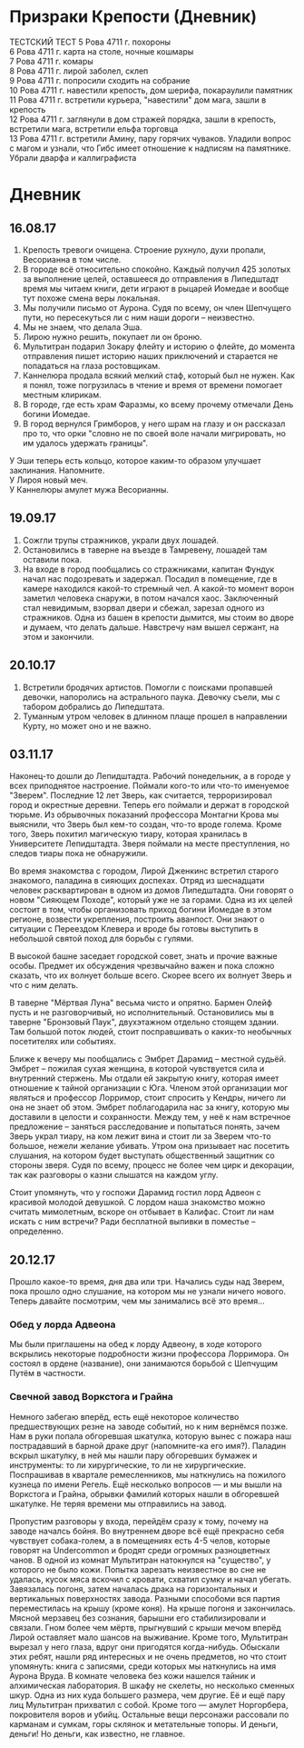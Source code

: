 # Призраки Крепости (Дневник)

ТЕСТСКИЙ ТЕСТ
5 Рова 4711 г.	похороны  
6 Рова 4711 г.	карта на столе, ночные кошмары  
7 Рова 4711 г.	комары  
8 Рова 4711 г.	лирой заболел, склеп  
9 Рова 4711 г.	попросили сходить на собрание  
10 Рова 4711 г.	навестили крепость, дом шерифа, покараулили памятник  
11 Рова 4711 г.	встретили курьера, "навестили" дом мага, зашли в крепость  
12 Рова 4711 г.	заглянули в дом стражей порядка, зашли в крепость, встретили мага, встретили ельфа торговца  
13 Рова 4711 г.	встретили Амину, пару горячих чуваков. Уладили вопрос с магом и узнали, что Гибс имеет отношение к надписям на памятнике. Убрали дварфа и каллиграфиста  


# Дневник

## 16.08.17

1. Крепость тревоги очищена. Строение рухнуло, духи пропали, Весорианна в том числе.
2. В городе всё относительно спокойно. Каждый получил 425 золотых за выполнение целей, оставшееся до отправления в Липедштадт время мы читаем книги, дети играют в рыцарей Иомедае и вообще тут похоже смена веры локальная.
3. Мы получили письмо от Аурона. Судя по всему, он член Шепчущего пути, но пересекуться ли с ним наши дороги – неизвестно.
4. Мы не знаем, что делала Эша.
5. Лирою нужно решить, покупает ли он броню.
6. Мультитран подарил Зокару флейту и историю о флейте, до момента отправления пишет историю наших приключений и старается не попадаться на глаза ростовщикам.
7. Каннелюра продала всякий мелкий стаф, который был не нужен. Как я понял, тоже погрузилась в чтение и время от времени помогает местным клирикам.
8. В городе, где есть храм Фаразмы, ко всему прочему отмечали День богини Иомедае.
9. В город вернулся Гримборов, у него шрам на глазу и он рассказал про то, что орки "словно не по своей воле начали мигрировать, но им удалось удержать границы".

У Эши теперь есть кольцо, которое каким-то образом улучшает заклинания. Напомните.  
У Лироя новый меч.  
У Каннелюры амулет мужа Весорианны.  


## 19.09.17

1. Сожгли трупы стражников, украли двух лошадей.
2. Остановились в таверне на въезде в Тамревену, лошадей там оставили пока.
3. На входе в город пообщались со стражниками, капитан Фундук начал нас подозревать и задержал. Посадил в помещение, где в камере находился какой-то стремный чел. А какой-то момент ворон заметил человека снаружи, в потом начался хаос. Заключенный стал невидимым, взорвал двери и сбежал, зарезал одного из стражников. Одна из башен в крепости дымится, мы стоим во дворе и думаем, что делать дальше. Навстречу нам вышел сержант, на этом и закончили.

## 20.10.17
1. Встретили бродячих артистов. Помогли с поисками пропавшей девочки, напоролись на астрального паука. Девочку съели, мы с табором добрались до Липедштата.
2. Туманным утром человек в длинном плаще прошел в направлении Курту, но может оно и не важно. 


## 03.11.17
Наконец-то дошли до Лепидштадта. Рабочий понедельник, а в городе у всех приподнятое настроение. Поймали кого-то или что-то именуемое "Зверем". Последние 12 лет Зверь, как считается, терроризировал город и окрестные деревни. Теперь его поймали и держат в городской тюрьме. Из обрывочных показаний профессора Монтагни Крова мы выяснили, что Зверь был кем-то создан, что-то вроде голема. Кроме того, Зверь похитил магическую тиару, которая хранилась в Университете Лепидштадта. Зверя поймали на месте преступления, но следов тиары пока не обнаружили. 

Во время знакомства с городом, Лирой Дженкинс встретил старого знакомого, паладина в сияющих доспехах. Отряд из шеснадцати человек расквартирован в одном из домов Липедштадта. Они говорят о новом "Сияющем Походе", который уже не за горами. Одна из их целей состоит в том, чтобы организовать приход богини Иомедае в этом регионе, возвести укрепления, построить аванпост. Они знают о ситуации с Переездом Клевера и вроде бы готовы выступить в небольшой святой поход для борьбы с гулями. 

В высокой башне заседает городской совет, знать и прочие важные особы. Предмет их обсуждения чрезвычайно важен и пока сложно сказать, что их волнует больше всего. Скорее всего их волнует Зверь и что с ним делать. 

В таверне "Мёртвая Луна" весьма чисто и опрятно. Бармен Олейф пусть и не разговорчивый, но исполнительный. 
Остановились мы в таверне "Бронзовый Паук", двухэтажном отдельно стоящем здании. Там большой поток людей, стоит посправшивать о каких-то необычных посетителях или событиях. 

Ближе к вечеру мы пообщались с Эмбрет Дарамид – местной судьёй. Эмбрет – пожилая сухая женщина, в которой чувствуется сила и внутренний стержень. Мы отдали ей закрытую книгу, которая имеет отношение к тайной организации с Юга. Членом этой организации мог являться и профессор Лорримор, стоит спросить у Кендры, ничего ли она не знает об этом. Эмбрет поблагодарила нас за книгу, которую мы доставили в целости и сохранности. Между тем, у неё к нам встречное предложение – заняться расследование и попытаться понять, зачем Зверь украл тиару, на ком лежит вина и стоит ли за Зверем что-то большое, нежели желание убивать. Утром она призывает нас посетить слушания, на котором будет выступать общественный защитник со стороны зверя. Судя по всему, процесс не более чем цирк и декорации, так как разговоры о казни слышатся на каждом углу. 

Стоит упомянуть, что у госпожи Дарамид гостил лорд Адвеон с красивой молодой девушкой. С лордом наша знакомство можно считать мимолетным, вскоре он отбывает в Калифас. Стоит ли нам искать с ним встречи? Ради бесплатной выпивки в поместье – определенно.

## 20.12.17
Прошло какое-то время, дня два или три. Начались суды над Зверем, пока прошло одно слушание, на котором мы не узнали ничего нового. Теперь давайте посмотрим, чем мы занимались всё это время...

### Обед у лорда Адвеона
Мы были приглашены на обед к лорду Адвеону, в ходе которого вскрылись некоторые подробности жизни профессора Лорримора. Он состоял в ордене (название), они занимаются борьбой с Шепчущим Путём в частности.

### Свечной завод Воркстога и Грайна
Немного забегаю вперёд, есть ещё некоторое количество предшествующих резне на заводе событий, но к ним вернёмся позже. Нам в руки попала обгоревшая шкатулка, которую вынес с пожара наш пострадавший в барной драке друг (напомните-ка его имя?). Паладин вскрыл шкатулку, в ней мы нашли пару обгоревших бумажек и инструменты: то ли хирургические, то ли не хирургические. Поспрашивав в квартале ремесленников, мы наткнулись на пожилого кузнеца по имени Регель. Ещё несколько вопросов — и мы вышли на Воркстога и Грайна, обрывки фамилий которых нашли в обгоревшей шкатулке. Не теряя времени мы отправились на завод.

Пропустим разговоры у входа, перейдём сразу к тому, почему на заводе началсь бойня. Во внутреннем дворе всё ещё прекрасно себя чувствует собака-голем, а в помещениях есть 4-5 челов, которые говорят на Undercommon и бродят среди огромных разноцветных чанов. В одной из комнат Мультитран натокнулся на "существо", у которого не было кожи. Попытка зарезать неизвестное во сне не удалась, кусок мяса вскочил с кровати, схватил сумку и начал убегать. Завязалась погоня, затем началась драка на горизонтальных и вертикальных поверхностях завода. Разными способоми вся партия переместилась на крышу (кроме коня). На крыше погоня и закончилась. Мясной мерзавец без сознания, барышни его стабилизировали и связали. Гном более чем мёртв, прыгнувший с крыши мечом вперёд Лирой оставляет мало шансов на выживание. Кроме того, Мультитран вырезал у него глаза, вдруг они пригодятся когда-нибудь. Обыскали этих ребят, нашли ряд интересных и не очень предметов, но что стоит упомянуть: книга с записями, среди которых мы наткнулись на имя Аурона Вруда. В комнате человека без кожи нашелся тайник и алхимическая лаборатория. В шкафу не скелеты, но несколько сменных шкур. Одна из них куда большего размера, чем другие. Её и ещё пару лиц Мультитран прихватил с собой. Кроме того — амулет Норгорбера, покровителя воров и убийц. Остальные вещи персонажи рассовали по карманам и сумкам, горы склянок и метательные топоры. И деньги, деньги! Но деньги, как известно, не главное. 

